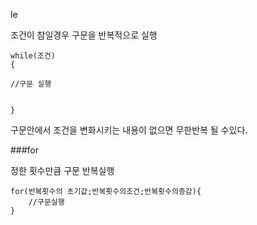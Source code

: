 le

조건이 참일경우 구문을 반복적으로 실행

```
while(조건)
{

//구문 실행


}
```
구문안에서 조건을 변화시키는 내용이 없으면 무한반복 될 수있다. 



###for

정한 횟수만큼 구문 반복실행

```
for(반복횟수의 초기값;반복횟수의조건;반복횟수의증감){
	//구문실행
}
```
